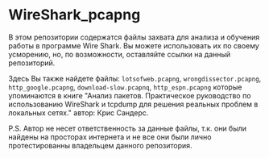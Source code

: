 # WireShark_pcapng

В этом репозитории содержатся файлы захвата для анализа и обучения работы в программе Wire Shark. Вы можете использовать их по своему усморению, но, по возможности, оставляйте ссылки на данный репозиторий.

Здесь Вы также найдете файлы: `lotsofweЬ.pcapng`, `wrongdissector.pcapng`, `http_google.pcapng`, `download-slow.pcapnq`, `http_espn.pcapng` которые упоминаются в книге "Анализ пакетов. Практическое руководство по использованию WireShark и tcpdump для решения реальных проблем в локальных сетях." автор: Крис Сандерс. 

P.S. Автор не несет ответственность за данные файлы, т.к. они были найдены на просторах интернета и не все они были лично протестированны владельцем данного репозитория.
